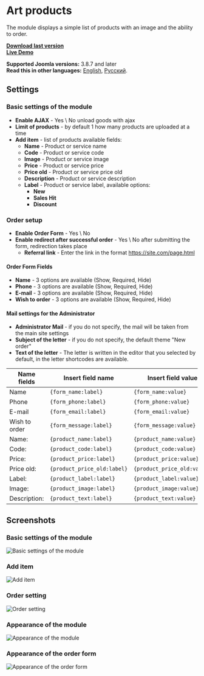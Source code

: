 # Art products
The module displays a simple list of products with an image and the ability to order.

**[Download last version](https://github.com/ArtPavluk/mod_art_products/releases/latest)**   
**[Live Demo](https://demo.art-pavluk.com/en)**

**Supported Joomla versions:** 3.8.7 and later  
**Read this in other languages:** 
[English](https://github.com/ArtPavluk/mod_art_products/blob/master/README.md), 
[Русский](https://github.com/ArtPavluk/mod_art_products/blob/master/README.ru-RU.md).

## Settings

### Basic settings of the module
* **Enable AJAX** - Yes \ No  unload goods with ajax
* **Limit of products** - by default 1 how many products are uploaded at a time
* **Add item** - list of products available fields:
	* **Name** - Product or service name
	* **Code** - Product or service code
	* **Image** - Product or service image
	* **Price** - Product or service price
	* **Price old** - Product or service price old
	* **Description** - Product or service description
	* **Label** - Product or service label, available options:
		* **New**
		* **Sales Hit**
		* **Discount**
	
		
### Order setup
* **Enable Order Form** - Yes \ No
* **Enable redirect after successful order** - Yes \ No after submitting the form, redirection takes place
	* **Referral link** - Enter the link in the format https://site.com/page.html

#### Order Form Fields
* **Name** - 3 options are available (Show, Required, Hide)
* **Phone** - 3 options are available (Show, Required, Hide)
* **E-mail** - 3 options are available (Show, Required, Hide)
* **Wish to order** - 3 options are available (Show, Required, Hide)

#### Mail settings for the Administrator
* **Administrator Mail** - if you do not specify, the mail will be taken from the main site settings
* **Subject of the letter** - if you do not specify, the default theme "New order"
* **Text of the letter** - The letter is written in the editor that you selected by default, in the letter shortcodes are available.
	
Name fields | Insert field name | Insert field value
--- | --- | ---|
Name | `{form_name:label}` | `{form_name:value}` 
Phone | `{form_phone:label}` | `{form_phone:value}` 
E-mail | `{form_email:label}` | `{form_email:value}` 
Wish to order | `{form_message:label}` | `{form_message:value}` 
Name: | `{product_name:label}` | `{product_name:value}` 
Code: | `{product_code:label}` | `{product_code:value}` 
Price: | `{product_price:label}` | `{product_price:value}` 
Price old: | `{product_price_old:label}` | `{product_price_old:value}` 
Label: | `{product_label:label}` | `{product_label:value}` 
Image: | `{product_image:label}` | `{product_image:value}`
Description: | `{product_text:label}` | `{product_text:value}`


## Screenshots

### Basic settings of the module
![Basic settings of the module](https://demo.art-pavluk.com/images/screenshots/mod_art_products/en/base.png)
### Add item
![Add item](https://demo.art-pavluk.com/images/screenshots/mod_art_products/en/add.png)
### Order setting
![Order setting](https://demo.art-pavluk.com/images/screenshots/mod_art_products/en/order.png)
### Appearance of the module
![Appearance of the module](https://demo.art-pavluk.com/images/screenshots/mod_art_products/en/front.png)
### Appearance of the order form
![Appearance of the order form](https://demo.art-pavluk.com/images/screenshots/mod_art_products/en/front-order.png)
